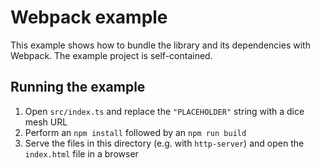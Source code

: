 # Webpack example

This example shows how to bundle the library and its dependencies with Webpack. The example project is self-contained.

## Running the example

1. Open `src/index.ts` and replace the `"PLACEHOLDER"` string with a dice mesh URL
1. Perform an `npm install` followed by an `npm run build`
1. Serve the files in this directory (e.g. with `http-server`) and open the `index.html` file in a browser
